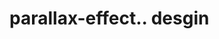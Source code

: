 # parallax-effect.. desgin                                                                                                                                                                                                                                                                                                                                                                                                                                   
